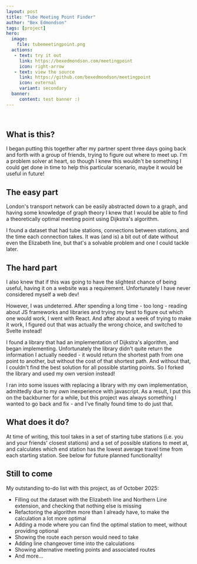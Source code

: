 ```yaml
---
layout: post
title: "Tube Meeting Point Finder"
author: "Bex Edmondson"
tags: [project]
hero:
  image: 
    file: tubemeetingpoint.png
  actions:
   - text: try it out
     link: https://bexedmondson.com/meetingpoint
     icon: right-arrow
   - text: view the source
     link: https://github.com/bexedmondson/meetingpoint
     icon: external
     variant: secondary
  banner:
     content: test banner :)
---
```


&nbsp;

## What is this?

I began putting this together after my partner spent three days going back and forth with a group of friends, trying to figure out where to meet up. I'm a problem solver at heart, so though I knew this wouldn't be something I could get done in time to help this particular scenario, maybe it would be useful in future!

## The easy part

London's transport network can be easily abstracted down to a graph, and having some knowledge of graph theory I knew that I would be able to find a theoretically optimal meeting point using Dijkstra's algorithm.

I found a dataset that had tube stations, connections between stations, and the time each connection takes. It was (and is) a bit out of date without even the Elizabeth line, but that's a solvable problem and one I could tackle later.

## The hard part

I also knew that if this was going to have the slightest chance of being useful, having it on a website was a requirement. Unfortunately I have never considered myself a web dev! 

However, I was undeterred. After spending a long time - too long - reading about JS frameworks and libraries and trying my best to figure out which one would work, I went with React. And after about a week of trying to make it work, I figured out that was actually the wrong choice, and switched to Svelte instead!

I found a library that had an implementation of Dijkstra's algorithm, and began implementing. Unfortunately the library didn't quite return the information I actually needed - it would return the shortest path from one point to another, but without the cost of that shortest path. And without that, I couldn't find the best solution for all possible starting points. So I forked the library and used my own version instead!

I ran into some issues with replacing a library with my own implementation, admittedly due to my own inexperience with javascript. As a result, I put this on the backburner for a while, but this project was always something I wanted to go back and fix - and I've finally found time to do just that.

## What does it do?

At time of writing, this tool takes in a set of starting tube stations (i.e. you and your friends' closest stations) and a set of possible stations to meet at, and calculates which end station has the lowest average travel time from each starting station. See below for future planned functionality!

## Still to come

My outstanding to-do list with this project, as of October 2025:
- Filling out the dataset with the Elizabeth line and Northern Line extension, and checking that nothing else is missing
- Refactoring the algorithm more than I already have, to make the calculation a lot more optimal
- Adding a mode where you can find the optimal station to meet, without providing optional 
- Showing the route each person would need to take
- Adding line changeover time into the calculations
- Showing alternative meeting points and associated routes
- And more...